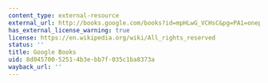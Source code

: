 ```yaml
---
content_type: external-resource
external_url: http://books.google.com/books?id=mpHLwG_VCHsC&pg=PA1=onepage
has_external_license_warning: true
license: https://en.wikipedia.org/wiki/All_rights_reserved
status: ''
title: Google Books
uid: 8d045700-5251-4b3e-bb7f-035c1ba8373a
wayback_url: ''
---
```

